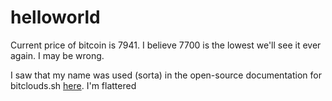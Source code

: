 # helloworld

Current price of bitcoin is 7941.  I believe 7700 is the lowest we'll see it ever again.  I may be wrong.

I saw that my name was used (sorta) in the open-source documentation for bitclouds.sh [here](https://archive.ph/RXVpd#selection-2033.13-2033.25 "Google's Homepage").  I'm flattered
